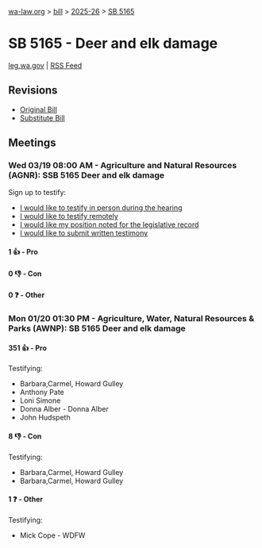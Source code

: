 [wa-law.org](/) > [bill](/bill/) > [2025-26](/bill/2025-26/) > [SB 5165](/bill/2025-26/sb/5165/)

# SB 5165 - Deer and elk damage
[leg.wa.gov](https://app.leg.wa.gov/billsummary?BillNumber=5165&Year=2025&Initiative=false) | [RSS Feed](./rss.xml)

## Revisions
* [Original Bill](1/)
* [Substitute Bill](S/)

## Meetings
### Wed 03/19 08:00 AM - Agriculture and Natural Resources (AGNR): SSB 5165 Deer and elk damage
Sign up to testify:
* [I would like to testify in person during the hearing](https://app.leg.wa.gov/csi/Testifier/Add?chamber=House&mId=33048&aId=165587&caId=26444&tId=1)
* [I would like to testify remotely](https://app.leg.wa.gov/csi/Testifier/Add?chamber=House&mId=33048&aId=165587&caId=26444&tId=2)
* [I would like my position noted for the legislative record](https://app.leg.wa.gov/csi/Testifier/Add?chamber=House&mId=33048&aId=165587&caId=26444&tId=3)
* [I would like to submit written testimony](https://app.leg.wa.gov/csi/Testifier/Add?chamber=House&mId=33048&aId=165587&caId=26444&tId=4)

#### 1 👍 - Pro

#### 0 👎 - Con

#### 0 ❓ - Other

### Mon 01/20 01:30 PM - Agriculture, Water, Natural Resources & Parks (AWNP): SB 5165 Deer and elk damage
#### 351 👍 - Pro
Testifying:
* Barbara,Carmel, Howard Gulley
* Anthony Pate
* Loni Simone
* Donna Alber - Donna Alber
* John Hudspeth

#### 8 👎 - Con
Testifying:
* Barbara,Carmel, Howard Gulley
* Barbara,Carmel, Howard Gulley

#### 1 ❓ - Other
Testifying:
* Mick Cope - WDFW
